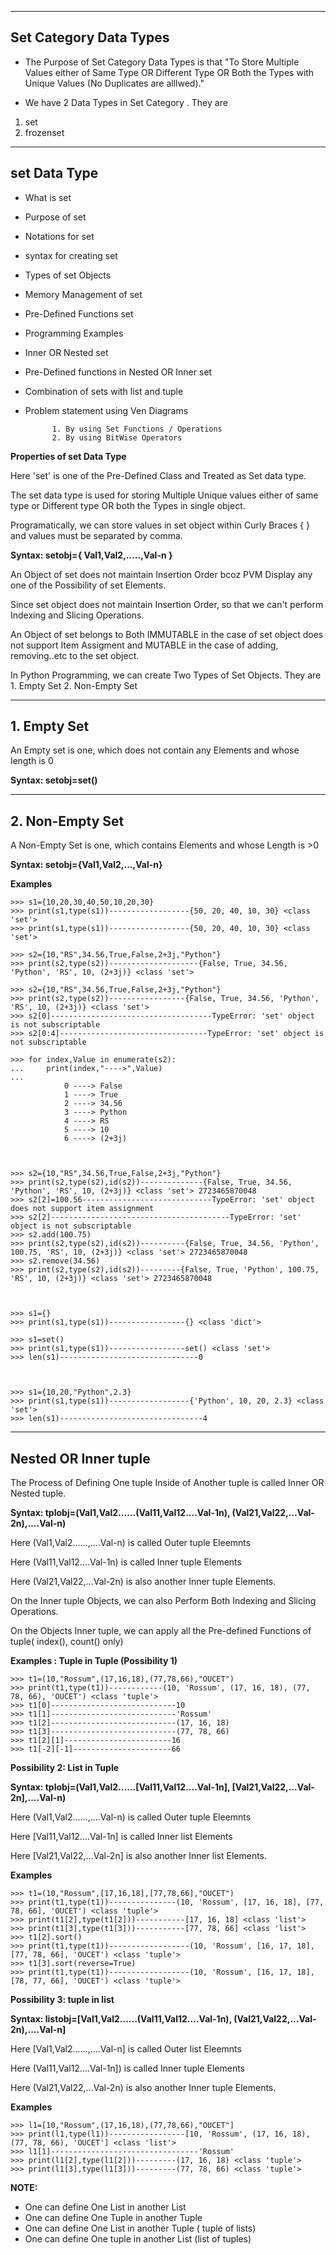 
---
**Set  Category Data Types**
---

- The Purpose of Set Category Data Types is that "To Store Multiple Values either of Same Type OR Different Type OR Both the Types with Unique Values (No Duplicates are alllwed)."

- We have 2 Data Types in Set  Category . They are
				
1. set 
2. frozenset


---
**set Data Type**
---

- What is set
- Purpose of set
- Notations for set
- syntax for creating set
- Types of set Objects
- Memory Management of set
- Pre-Defined Functions set
- Programming Examples
- Inner OR Nested set
- Pre-Defined functions in Nested OR Inner set
- Combination of sets with list and tuple
- Problem statement using Ven Diagrams

			1. By using Set Functions / Operations
			2. By using BitWise Operators


**Properties of set Data Type**

Here 'set' is one of the Pre-Defined Class and Treated as Set data type.

The set data type is used for storing Multiple Unique values either of same type or Different type OR both the Types in single object.

Programatically, we can store values in set object within Curly Braces { }  and values must be separated by comma.

**Syntax:      setobj={ Val1,Val2,.....,Val-n }**

An Object of set does not maintain Insertion Order bcoz PVM Display any one of the Possibility of set Elements.

Since set object does not maintain Insertion Order, so that we can't perform Indexing and Slicing Operations.

An Object of set belongs to Both IMMUTABLE in the case of set object does not support Item Assigment and MUTABLE in the case of adding, removing..etc to the set object.

In Python Programming, we can create Two Types of Set Objects. They are
				1. Empty Set
				2. Non-Empty Set




---
**1. Empty Set**
---

An Empty set is one, which does not contain any Elements and whose length is 0

**Syntax:  setobj=set()**

---
**2. Non-Empty Set**
---

A Non-Empty Set is one, which contains Elements and whose Length is >0

**Syntax:    setobj={Val1,Val2,...,Val-n}**


**Examples**

```
>>> s1={10,20,30,40,50,10,20,30}
>>> print(s1,type(s1))------------------{50, 20, 40, 10, 30} <class 'set'>
>>> print(s1,type(s1))------------------{50, 20, 40, 10, 30} <class 'set'>

>>> s2={10,"RS",34.56,True,False,2+3j,"Python"}
>>> print(s2,type(s2))--------------------{False, True, 34.56, 'Python', 'RS', 10, (2+3j)} <class 'set'>

>>> s2={10,"RS",34.56,True,False,2+3j,"Python"}
>>> print(s2,type(s2))-----------------{False, True, 34.56, 'Python', 'RS', 10, (2+3j)} <class 'set'>
>>> s2[0]------------------------------------TypeError: 'set' object is not subscriptable
>>> s2[0:4]---------------------------------TypeError: 'set' object is not subscriptable

>>> for index,Value in enumerate(s2):
...		print(index,"---->",Value)
...
			0 ----> False
			1 ----> True
			2 ----> 34.56
			3 ----> Python
			4 ----> RS
			5 ----> 10
			6 ----> (2+3j)



>>> s2={10,"RS",34.56,True,False,2+3j,"Python"}
>>> print(s2,type(s2),id(s2))--------------{False, True, 34.56, 'Python', 'RS', 10, (2+3j)} <class 'set'> 2723465870048
>>> s2[2]=100.56-----------------------------TypeError: 'set' object does not support item assignment
>>> s2[2]----------------------------------------TypeError: 'set' object is not subscriptable
>>> s2.add(100.75)
>>> print(s2,type(s2),id(s2))----------{False, True, 34.56, 'Python', 100.75, 'RS', 10, (2+3j)} <class 'set'> 2723465870048
>>> s2.remove(34.56)
>>> print(s2,type(s2),id(s2))---------{False, True, 'Python', 100.75, 'RS', 10, (2+3j)} <class 'set'> 2723465870048



>>> s1={}
>>> print(s1,type(s1))-----------------{} <class 'dict'>

>>> s1=set()
>>> print(s1,type(s1))-----------------set() <class 'set'>
>>> len(s1)-------------------------------0



>>> s1={10,20,"Python",2.3}
>>> print(s1,type(s1))------------------{'Python', 10, 20, 2.3} <class 'set'>
>>> len(s1)--------------------------------4

```

---
**Nested OR Inner tuple**
---

The Process of Defining One tuple Inside of Another tuple is called Inner OR Nested tuple.

**Syntax:   tplobj=(Val1,Val2......(Val11,Val12....Val-1n), (Val21,Val22,...Val-2n),....Val-n)**

Here (Val1,Val2......,....Val-n) is called Outer tuple Eleemnts

Here (Val11,Val12....Val-1n) is called Inner tuple Elements

Here (Val21,Val22,...Val-2n) is also another Inner tuple  Elements.

On the Inner tuple Objects, we can also Perform Both Indexing and Slicing Operations.

On the Objects Inner tuple, we can apply all the Pre-defined Functions of tuple( index(), count() only)


**Examples : Tuple in Tuple  (Possibility 1)**

```
>>> t1=(10,"Rossum",(17,16,18),(77,78,66),"OUCET")
>>> print(t1,type(t1))------------(10, 'Rossum', (17, 16, 18), (77, 78, 66), 'OUCET') <class 'tuple'>
>>> t1[0]----------------------------10
>>> t1[1]----------------------------'Rossum'
>>> t1[2]----------------------------(17, 16, 18)
>>> t1[3]----------------------------(77, 78, 66)
>>> t1[2][1]------------------------16
>>> t1[-2][-1]----------------------66

```


**Possibility 2:    List in Tuple**

**Syntax:   tplobj=(Val1,Val2......[Val11,Val12....Val-1n], [Val21,Val22,...Val-2n],....Val-n)**

Here (Val1,Val2......,....Val-n) is called Outer tuple Eleemnts

Here [Val11,Val12....Val-1n] is called Inner list Elements

Here [Val21,Val22,...Val-2n] is also another Inner list  Elements.



**Examples**

```
>>> t1=(10,"Rossum",[17,16,18],[77,78,66],"OUCET")
>>> print(t1,type(t1))---------------(10, 'Rossum', [17, 16, 18], [77, 78, 66], 'OUCET') <class 'tuple'>
>>> print(t1[2],type(t1[2]))-----------[17, 16, 18] <class 'list'>
>>> print(t1[3],type(t1[3]))-----------[77, 78, 66] <class 'list'>
>>> t1[2].sort()
>>> print(t1,type(t1))------------------(10, 'Rossum', [16, 17, 18], [77, 78, 66], 'OUCET') <class 'tuple'>
>>> t1[3].sort(reverse=True)
>>> print(t1,type(t1))------------------(10, 'Rossum', [16, 17, 18], [78, 77, 66], 'OUCET') <class 'tuple'>

```



**Possibility 3:   tuple  in list**

**Syntax:   listobj=[Val1,Val2......(Val11,Val12....Val-1n), (Val21,Val22,...Val-2n),....Val-n]**

Here [Val1,Val2......,....Val-n] is called Outer list Eleemnts

Here (Val11,Val12....Val-1n]) is called Inner tuple Elements

Here (Val21,Val22,...Val-2n) is also another Inner tuple  Elements.



**Examples**

```
>>> l1=[10,"Rossum",(17,16,18),(77,78,66),"OUCET"]
>>> print(l1,type(l1))-----------------[10, 'Rossum', (17, 16, 18), (77, 78, 66), 'OUCET'] <class 'list'>
>>> l1[1]---------------------------------'Rossum'
>>> print(l1[2],type(l1[2]))---------(17, 16, 18) <class 'tuple'>
>>> print(l1[3],type(l1[3]))---------(77, 78, 66) <class 'tuple'>

```


**NOTE:**

- One can define One List in another List
- One can define One Tuple in another Tuple
- One can define One List in another Tuple ( tuple of lists)
- One can define One tuple in another List (list of tuples)